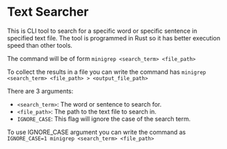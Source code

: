 # Text Searcher
This is CLI tool to search for a specific word or specific sentence in specified text file. The tool is programmed in Rust so it has better execution speed than other tools.

The command will be of form
`minigrep <search_term> <file_path>`

To collect the results in a file you can write the command has
`minigrep <search_term> <file_path> > <output_file_path>`

There are 3 arguments:
- `<search_term>`: The word or sentence to search for.
- `<file_path>`: The path to the text file to search in.
- `IGNORE_CASE`: This flag will ignore the case of the search term.

To use IGNORE_CASE argument you can write the command as
`IGNORE_CASE=1 minigrep <search_term> <file_path>`
